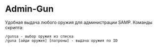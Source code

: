 # Admin-Gun
Удобная выдача любого оружия для администрации SAMP.
Команды скрипта:
```
/gunsa - выбор оружия из списка
/guna [айди оружия] [патроны] - выдача оружия по ID
```
